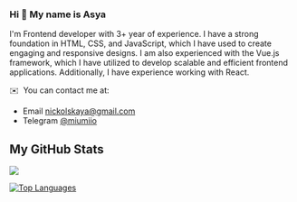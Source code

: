 ### Hi 👋 My name is Asya
I'm Frontend developer with 3+ year of experience. I have a strong foundation in HTML, CSS, and JavaScript, which I have used to create engaging and responsive designs. I am also experienced with the Vue.js framework, which I have utilized to develop scalable and efficient frontend applications. Additionally, I have experience working with React.

✉️  You can contact me at: 
* Email [nickolskaya@gmail.com](mailto:nickolskaya@gmail.com)
* Telegram [@miumiio](https://t.me/Miumiio)

## <b>My GitHub Stats</b>

<!--
<a href="http://www.github.com/miumio"><img src="https://github-readme-stats.vercel.app/api?username=miumio&show_icons=true&hide=&count_private=true&title_color=0891b2&text_color=ffffff&icon_color=0891b2&bg_color=0f172a&hide_border=true&show_icons=true" alt="miumio's GitHub stats" /></a>
-->
<a href="http://www.github.com/miumio"><img src="https://github-readme-streak-stats.herokuapp.com/?user=miumio&stroke=ffffff&background=0f172a&ring=0891b2&fire=0891b2&currStreakNum=ffffff&currStreakLabel=0891b2&sideNums=ffffff&sideLabels=ffffff&dates=ffffff&hide_border=true" /></a>

<a href="https://github.com/miumio" align="left"><img src="https://github-readme-stats.vercel.app/api/top-langs/?username=miumio&langs_count=10&title_color=0891b2&text_color=ffffff&icon_color=0891b2&bg_color=0f172a&hide_border=true&locale=en&custom_title=Top%20%Languages" alt="Top Languages" /></a>


<!--
**miumio/miumio** is a ✨ _special_ ✨ repository because its `README.md` (this file) appears on your GitHub profile.

Here are some ideas to get you started:

- 🔭 I’m currently working on ...
- 🌱 I’m currently learning ...
- 👯 I’m looking to collaborate on ...
- 🤔 I’m looking for help with ...
- 💬 Ask me about ...
- 📫 How to reach me: ...
- 😄 Pronouns: ...
- ⚡ Fun fact: ...
-->
